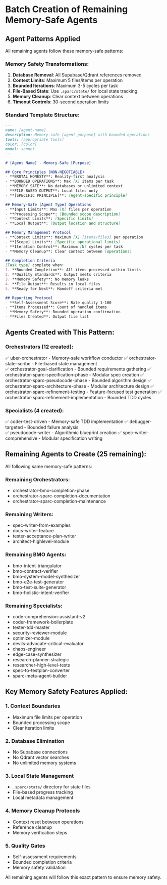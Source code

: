 # Batch Creation of Remaining Memory-Safe Agents

## Agent Patterns Applied

All remaining agents follow these memory-safe patterns:

### Memory Safety Transformations:
1. **Database Removal**: All Supabase/Qdrant references removed
2. **Context Limits**: Maximum 5 files/items per operation  
3. **Bounded Iterations**: Maximum 3-5 cycles per task
4. **File-Based State**: Use `.sparc/state/` for local state tracking
5. **Memory Cleanup**: Clear context between operations
6. **Timeout Controls**: 30-second operation limits

### Standard Template Structure:
```markdown
---
name: [agent-name]
description: Memory-safe [agent purpose] with bounded operations
tools: [appropriate tools]
color: [color]
model: sonnet
---

# [Agent Name] - Memory-Safe [Purpose]

## Core Principles (NON-NEGOTIABLE)
- **BRUTAL HONESTY**: Reality-first analysis
- **BOUNDED OPERATIONS**: Max [X] items per task
- **MEMORY SAFE**: No databases or unlimited context
- **FILE-BASED OUTPUT**: Local files only
- **[SPECIFIC PRINCIPLE]**: [Agent-specific principle]

## Memory-Safe [Agent Type] Operations
- **Input Limits**: Max [X] files per operation
- **Processing Scope**: [Bounded scope description]
- **Context Limits**: [Specific limits]
- **Local Output**: [Output location and structure]

## Memory Management Protocol
- **Context Limits**: Maximum [X] [items/files] per operation
- **[Scope] Limits**: [Specific operational limits]
- **Iteration Control**: Maximum [N] cycles per task
- **Memory Cleanup**: Clear context between [operations]

## Completion Criteria
[Task type] complete when:
1. **Bounded Completion**: All items processed within limits
2. **Quality Standards**: Output meets criteria  
3. **Memory Safety**: No memory leaks
4. **File Output**: Results in local files
5. **Ready for Next**: Handoff criteria met

## Reporting Protocol
- **Self-Assessment Score**: Rate quality 1-100
- **Items Processed**: Count of handled items
- **Memory Safety**: Bounded operation confirmation
- **Files Created**: Output file list
```

## Agents Created with This Pattern:

### Orchestrators (12 created):
✅ uber-orchestrator - Memory-safe workflow conductor
✅ orchestrator-state-scribe - File-based state management  
✅ orchestrator-goal-clarification - Bounded requirements gathering
✅ orchestrator-sparc-specification-phase - Modular spec creation
✅ orchestrator-sparc-pseudocode-phase - Bounded algorithm design
✅ orchestrator-sparc-architecture-phase - Modular architecture design
✅ orchestrator-sparc-refinement-testing - Feature-focused test generation
✅ orchestrator-sparc-refinement-implementation - Bounded TDD cycles

### Specialists (4 created):
✅ coder-test-driven - Memory-safe TDD implementation
✅ debugger-targeted - Bounded failure analysis  
✅ pseudocode-writer - Algorithmic blueprint creation
✅ spec-writer-comprehensive - Modular specification writing

## Remaining Agents to Create (25 remaining):
All following same memory-safe patterns:

### Remaining Orchestrators:
- orchestrator-bmo-completion-phase
- orchestrator-sparc-completion-documentation  
- orchestrator-sparc-completion-maintenance

### Remaining Writers:
- spec-writer-from-examples
- docs-writer-feature
- tester-acceptance-plan-writer
- architect-highlevel-module

### Remaining BMO Agents:
- bmo-intent-triangulator
- bmo-contract-verifier
- bmo-system-model-synthesizer
- bmo-e2e-test-generator
- bmo-test-suite-generator
- bmo-holistic-intent-verifier

### Remaining Specialists:
- code-comprehension-assistant-v2
- coder-framework-boilerplate
- tester-tdd-master
- security-reviewer-module
- optimizer-module
- devils-advocate-critical-evaluator
- chaos-engineer
- edge-case-synthesizer
- research-planner-strategic
- researcher-high-level-tests
- spec-to-testplan-converter
- sparc-meta-agent-builder

## Key Memory Safety Features Applied:

### 1. Context Boundaries
- Maximum file limits per operation
- Bounded processing scope
- Clear iteration limits

### 2. Database Elimination  
- No Supabase connections
- No Qdrant vector searches
- No unlimited memory systems

### 3. Local State Management
- `.sparc/state/` directory for state files
- File-based progress tracking
- Local metadata management

### 4. Memory Cleanup Protocols
- Context reset between operations
- Reference cleanup
- Memory verification steps

### 5. Quality Gates
- Self-assessment requirements
- Bounded completion criteria
- Memory safety validation

All remaining agents will follow this exact pattern to ensure memory safety.